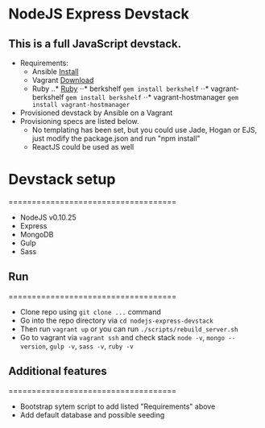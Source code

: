 NodeJS Express Devstack
============
## This is a full JavaScript devstack. ##
 - Requirements:
    - Ansible [Install](https://docs.ansible.com/ansible/intro_installation.html)
    - Vagrant [Download](https://www.vagrantup.com/downloads.html)
    - Ruby
        ..* [Ruby](http://victorleungtw.com/ruby-gems/)
        ⋅⋅* berkshelf `gem install berkshelf`
        ⋅⋅* vagrant-berkshelf `gem install berkshelf`
        ⋅⋅* vagrant-hostmanager `gem install vagrant-hostmanager`
 - Provisioned devstack by Ansible on a Vagrant
 - Provisioning specs are listed below.
   - No templating has been set, but you could use Jade, Hogan or EJS, just modify the package.json and run "npm install"
   - ReactJS could be used as well

# Devstack setup #
====================================
- NodeJS v0.10.25
- Express
- MongoDB
- Gulp
- Sass

## Run ##
====================================

- Clone repo using `git clone ...` command
- Go into the repo directory via `cd nodejs-express-devstack`
- Then run `vagrant up` or you can run `./scripts/rebuild_server.sh`
- Go to vagrant via `vagrant ssh` and check stack `node -v`, `mongo --version`, `gulp -v`, `sass -v`, `ruby -v`

## Additional features ##
====================================
- Bootstrap sytem script to add listed "Requirements" above
- Add default database and possible seeding